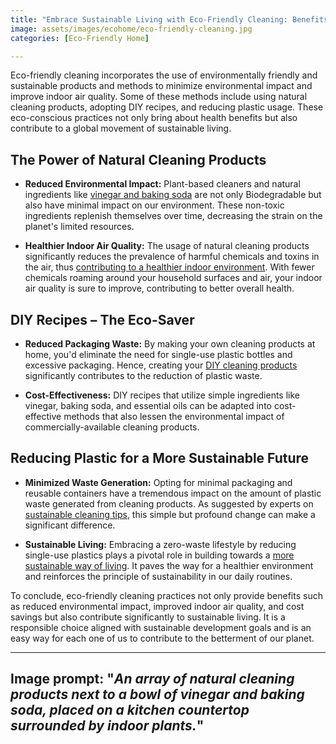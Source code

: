 ```yaml
---
title: "Embrace Sustainable Living with Eco-Friendly Cleaning: Benefits and Techniques"
image: assets/images/ecohome/eco-friendly-cleaning.jpg
categories: [Eco-Friendly Home]

---
```


Eco-friendly cleaning incorporates the use of environmentally friendly and sustainable products and methods to minimize environmental impact and improve indoor air quality. Some of these methods include using natural cleaning products, adopting DIY recipes, and reducing plastic usage. These eco-conscious practices not only bring about health benefits but also contribute to a global movement of sustainable living.

## The Power of Natural Cleaning Products
- **Reduced Environmental Impact:** Plant-based cleaners and natural ingredients like [vinegar and baking soda](https://www.npr.org/2022/07/01/1109474753/green-cleaning-for-beginners-vinegar-baking-soda-peroxide) are not only Biodegradable but also have minimal impact on our environment. These non-toxic ingredients replenish themselves over time, decreasing the strain on the planet's limited resources.

- **Healthier Indoor Air Quality:** The usage of natural cleaning products significantly reduces the prevalence of harmful chemicals and toxins in the air, thus [contributing to a healthier indoor environment](https://www.reddit.com/r/Sustainable/comments/1adyk6h/ecofriendly_cleaning_product_tips_and_suggestions/). With fewer chemicals roaming around your household surfaces and air, your indoor air quality is sure to improve, contributing to better overall health.

## DIY Recipes – The Eco-Saver
- **Reduced Packaging Waste:** By making your own cleaning products at home, you'd eliminate the need for single-use plastic bottles and excessive packaging. Hence, creating your [DIY cleaning products](https://www.planetnatural.com/10-eco-friendly-cleaning-tips-for-your-home-easy-sustainable-methods/) significantly contributes to the reduction of plastic waste. 

- **Cost-Effectiveness:** DIY recipes that utilize simple ingredients like vinegar, baking soda, and essential oils can be adapted into cost-effective methods that also lessen the environmental impact of commercially-available cleaning products. 

## Reducing Plastic for a More Sustainable Future
- **Minimized Waste Generation:** Opting for minimal packaging and reusable containers have a tremendous impact on the amount of plastic waste generated from cleaning products. As suggested by experts on [sustainable cleaning tips](https://www.bhg.com/homekeeping/house-cleaning/tips/eco-friendly-cleaning-ideas/), this simple but profound change can make a significant difference.

- **Sustainable Living:** Embracing a zero-waste lifestyle by reducing single-use plastics plays a pivotal role in building towards a [more sustainable way of living](https://www.tru.earth/35-Easy-Eco-Friendly-Home-Cleaning-Hacks-You-Wish-Youd-Known-Sooner). It paves the way for a healthier environment and reinforces the principle of sustainability in our daily routines. 

To conclude, eco-friendly cleaning practices not only provide benefits such as reduced environmental impact, improved indoor air quality, and cost savings but also contribute significantly to sustainable living. It is a responsible choice aligned with sustainable development goals and is an easy way for each one of us to contribute to the betterment of our planet.

---
Image prompt: "*An array of natural cleaning products next to a bowl of vinegar and baking soda, placed on a kitchen countertop surrounded by indoor plants.*"
---

